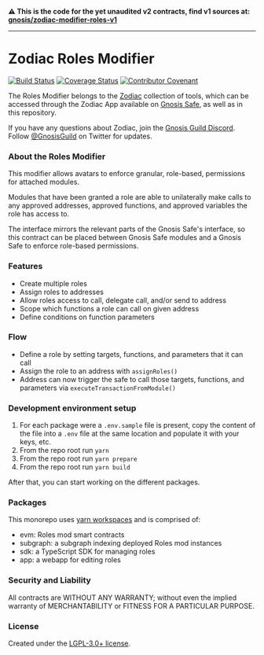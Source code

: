 **⚠️ This is the code for the yet unaudited v2 contracts, find v1 sources at: [gnosis/zodiac-modifier-roles-v1](https://github.com/gnosis/zodiac-modifier-roles-v1)**

---

# Zodiac Roles Modifier

[![Build Status](https://github.com/gnosis/zodiac-modifier-roles/actions/workflows/ci.yml/badge.svg)](https://github.com/gnosis/zodiac-modifier-roles/actions/workflows/ci.yml)
[![Coverage Status](https://coveralls.io/repos/github/gnosis/zodiac-modifier-roles/badge.svg?branch=main&cache_bust=1)](https://coveralls.io/github/gnosis/zodiac-modifier-roles?branch=main)
[![Contributor Covenant](https://img.shields.io/badge/Contributor%20Covenant-2.1-4baaaa.svg)](https://github.com/gnosis/CODE_OF_CONDUCT)

The Roles Modifier belongs to the [Zodiac](https://github.com/gnosis/zodiac) collection of tools, which can be accessed through the Zodiac App available on [Gnosis Safe](https://gnosis-safe.io/), as well as in this repository.

If you have any questions about Zodiac, join the [Gnosis Guild Discord](https://discord.gg/wwmBWTgyEq). Follow [@GnosisGuild](https://twitter.com/gnosisguild) on Twitter for updates.

### About the Roles Modifier

This modifier allows avatars to enforce granular, role-based, permissions for attached modules.

Modules that have been granted a role are able to unilaterally make calls to any approved addresses, approved functions, and approved variables the role has access to.

The interface mirrors the relevant parts of the Gnosis Safe's interface, so this contract can be placed between Gnosis Safe modules and a Gnosis Safe to enforce role-based permissions.

### Features

- Create multiple roles
- Assign roles to addresses
- Allow roles access to call, delegate call, and/or send to address
- Scope which functions a role can call on given address
- Define conditions on function parameters

### Flow

- Define a role by setting targets, functions, and parameters that it can call
- Assign the role to an address with `assignRoles()`
- Address can now trigger the safe to call those targets, functions, and parameters via `executeTransactionFromModule()`

### Development environment setup

1. For each package were a `.env.sample` file is present, copy the content of the file into a `.env` file at the same location and populate it with your keys, etc.
2. From the repo root run `yarn`
3. From the repo root run `yarn prepare`
4. From the repo root run `yarn build`

After that, you can start working on the different packages.

### Packages

This monorepo uses [yarn workspaces](https://yarnpkg.com/features/workspaces) and is comprised of:

- evm: Roles mod smart contracts
- subgraph: a subgraph indexing deployed Roles mod instances
- sdk: a TypeScript SDK for managing roles
- app: a webapp for editing roles

### Security and Liability

All contracts are WITHOUT ANY WARRANTY; without even the implied warranty of MERCHANTABILITY or FITNESS FOR A PARTICULAR PURPOSE.

### License

Created under the [LGPL-3.0+ license](LICENSE).
